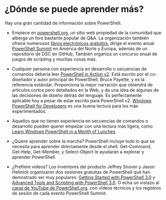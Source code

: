 # ¿Dónde se puede aprender más?
Hay una gran cantidad de información sobre PowerShell.

* Empiece en [powershell.org](http://powershell.org), un sitio web propiedad de la comunidad que alberga un foro bastante popular de Q&A. La organización también ofrece numerosos [libros electrónicos gratuitos](http://powershell.org/wp/ebooks), dirige el evento anual [PowerShell Summit](http://powershellsummit.org) en América del Norte y Europa, además de un repositorio de DSC en GitHub, También organiza un concurso anual de juegos de scripting y muchas cosas más.

* Cualquier persona con experiencia en desarrollo o secuencias de comandos debería leer  [PowerShell in Action v2](http://www.manning.com/payette2/). Está escrito por el co-diseñador y autor principal de PowerShell, Bruce Payette, y es la referencia estándar. Proporciona la mejor narración que obtendrá de artículos cortos pero detallados en la Web, y da una idea de algunas de las decisiones de diseño detrás del lenguaje. Es perfectamente aplicable hoy a pesar de estar escrito para PowerShell v2. [Windows PowerShell for Developers](http://shop.oreilly.com/product/0636920024491.do) es una buena lectura para los más experimentados.

* Aquellos que no tienen experiencia en secuencias de comandos o desarrollo pueden querer empezar con una lectura más ligera, como [Learn Windows PowerShell in a Month of Lunches](http://manning.com/jones3/).

* ¿Quiere aprender sobre la marcha? PowerShell incluye todo lo que se necesita para aprender directamente desde el shell. Get-Command, Get-Help, Get-Member, y Select-Object le ayudarán a explorar y aprender PowerShell.

* ¿Prefiere videos? Los inventores del producto Jeffrey Snover y Jason Helmick organizaron dos sesiones gratuitas de PowerShell que han demostrado ser muy populares: [Getting Started with PowerShell 3.0](http://channel9.msdn.com/Series/GetStartedPowerShell3) y [Advanced Tools and Scripting with PowerShell 3.0](http://channel9.msdn.com/Series/advpowershell3). O echa un vistazo al [canal de YouTube de PowerShell.org](http://youtube.com/powershellorg), con vídeos técnicos y los registros de sesión de cada evento PowerShell Summit.
